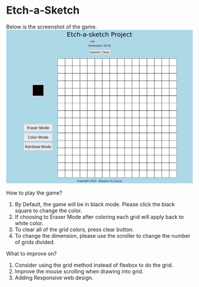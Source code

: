 # Etch-a-Sketch
Below is the screenshot of the game.
![](image/sketch.jpeg)

How to play the game?
1. By Default, the game will be in black mode. Please click the black square to change the color.
2. If choosing to Eraser Mode after coloring each grid will apply back to white color. 
3. To clear all of the grid colors, press clear button.
4. To change the dimension, please use the scroller to change the number of grids divided.

What to improve on?
1. Consider using the grid method instead of flexbox to do the grid.
2. Improve the mouse scrolling when drawing into grid. 
3. Adding Responsive web design. 